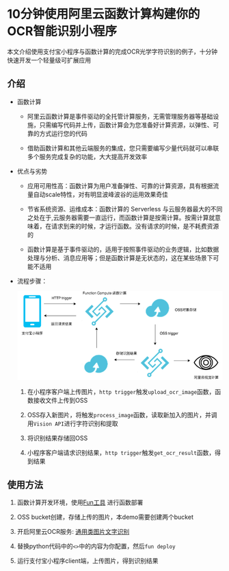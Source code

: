 # 10分钟使用阿里云函数计算构建你的OCR智能识别小程序

本文介绍使用支付宝小程序与函数计算的完成OCR光学字符识别的例子，十分钟快速开发一个轻量级可扩展应用

## 介绍
- 函数计算
  - 阿里云函数计算是事件驱动的全托管计算服务，无需管理服务器等基础设施，只需编写代码并上传，函数计算会为您准备好计算资源，以弹性、可靠的方式运行您的代码

  - 借助函数计算和其他云端服务的集成，您只需要编写少量代码就可以串联多个服务完成复杂的功能，大大提高开发效率



- 优点与劣势

  - 应用可用性高：函数计算为用户准备弹性、可靠的计算资源，具有根据流量自动scale特性，对有明显波峰波谷的运用效果奇佳	

  - 节省系统资源、运维成本：函数计算的 Serverless 与云服务器最大的不同之处在于,云服务器需要一直运行，而函数计算是按需计算。按需计算就意味着，在请求到来的时候，才运行函数。没有请求的时候，是不耗费资源的

  - 函数计算是基于事件驱动的，适用于按照事件驱动的业务逻辑，比如数据处理与分析、消息应用等；但是函数计算是无状态的，这在某些场景下可能不适用


- 流程步骤：

    ![workflow](./doc/fc_ocr_flow.png)

    1. 在小程序客户端上传图片，`http trigger`触发`upload_ocr_image`函数，函数接收文件上传到OSS

    2. OSS存入新图片，将触发`process_image`函数，读取新加入的图片，并调用`Vision API`进行字符识别和提取

    3. 将识别结果存储回OSS

    4. 小程序客户端请求识别结果，`http trigger`触发`get_ocr_result`函数，得到结果


## 使用方法

1. 函数计算开发环境，使用[Fun工具](https://help.aliyun.com/document_detail/64204.html) 进行函数部署

2. OSS bucket创建，存储上传的图片，本demo需要创建两个bucket

3. 开启阿里云OCR服务: [通用类图片文字识别](https://ai.aliyun.com/ocr/general?spm=5176.182739.1280361.96.69111d8avKcFFG)

4. 替换python代码中的`<>`中的内容为你配置，然后`fun deploy`

5. 运行支付宝小程序client端，上传图片，得到识别结果


